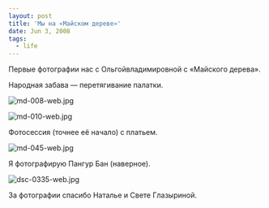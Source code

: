 ```yaml
---
layout: post
title: 'Мы на «Майском дереве»'
date: Jun 3, 2008
tags:
  - life
---
```


Первые фотографии нас с Ольгойвладимировной с «Майского дерева».

<!--more-->

Народная забава — перетягивание палатки.

![md-008-web.jpg](upload://md-008-web.jpg)

![md-010-web.jpg](upload://md-010-web.jpg)

Фотосессия (точнее её начало) с платьем.

![md-045-web.jpg](upload://md-045-web.jpg)

Я фотографирую Пангур Бан (наверное).

![dsc-0335-web.jpg](upload://dsc-0335-web.jpg)

За фотографии спасибо Наталье и Свете Глазыриной.
